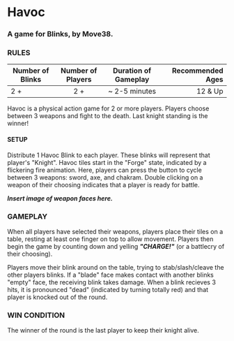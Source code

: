 # Havoc
### A game for Blinks, by Move38.

### RULES
| Number of Blinks | Number of Players | Duration of Gameplay | Recommended Ages |
|------------------|:-----------------:|:--------------------:|-----------------:|
| 2 +           | 2 +             |  ~ 2-5 minutes    | 12 & Up          |

Havoc is a physical action game for 2 or more players.  Players choose between 3 weapons and fight to the death.  Last knight standing is the winner!

#### SETUP
Distribute 1 Havoc Blink to each player.  These blinks will represent that player's "Knight".  Havoc tiles start in the "Forge" state, indicated by a flickering fire animation.  Here, players can press the button to cycle between 3 weapons: sword, axe, and chakram.  Double clicking on a weapon of their choosing indicates that a player is ready for battle.

***Insert image of weapon faces here.***

### GAMEPLAY
When all players have selected their weapons, players place their tiles on a table, resting at least one finger on top to allow movement.  Players then begin the game by counting down and yelling ***"CHARGE!"*** (or a battlecry of their choosing).

Players move their blink around on the table, trying to stab/slash/cleave the other players blinks.  If a "blade" face makes contact with another blinks "empty" face, the receiving blink takes damage.  When a blink recieves 3 hits, it is pronounced "dead" (indicated by turning totally red) and that player is knocked out of the round.

### WIN CONDITION
The winner of the round is the last player to keep their knight alive.
